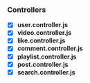### Controllers

- [x] **user.controller.js**
- [x] **video.controller.js**
- [x] **like.controller.js**
- [x] **comment.controller.js**
- [x] **playlist.controller.js**
- [x] **post.controller.js**
- [x] **search.controller.js**
